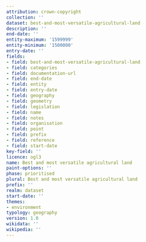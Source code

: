 ```yaml
---
attribution: crown-copyright
collection: ''
dataset: best-and-most-versatile-agricultural-land
description: ''
end-date: ''
entity-maximum: '1599999'
entity-minimum: '1500000'
entry-date: ''
fields:
- field: best-and-most-versatile-agricultural-land
- field: categories
- field: documentation-url
- field: end-date
- field: entity
- field: entry-date
- field: geography
- field: geometry
- field: legislation
- field: name
- field: notes
- field: organisation
- field: point
- field: prefix
- field: reference
- field: start-date
key-field: ''
licence: ogl3
name: Best and most versatile agricultural land
paint-options: ''
phase: prioritised
plural: Best and most versatile agricultural land
prefix: ''
realm: dataset
start-date: ''
themes:
- environment
typology: geography
version: 1.0
wikidata: ''
wikipedia: ''
---
```

